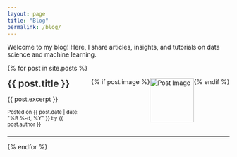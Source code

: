 ```yaml
---
layout: page
title: "Blog"
permalink: /blog/
---
```

Welcome to my blog! Here, I share articles, insights, and tutorials on data science and machine learning.


{% for post in site.posts %}
<div class="post-preview" style="display: flex; justify-content: space-between; align-items: flex-start; margin-bottom: 20px;">
  <div style="flex: 1; padding-right: 15px;">
    <h2 style="margin: 0;">
      <a href="{{ post.url | relative_url }}" style="text-decoration: none; color: #333;">{{ post.title }}</a>
    </h2>
    <p>{{ post.excerpt }}</p>
    <small>Posted on {{ post.date | date: "%B %-d, %Y" }} by {{ post.author }}</small>
  </div>
  {% if post.image %}
    <img src="{{ post.image | relative_url }}" alt="Post Image" style="width: 100px; height: 100px; object-fit: cover;">
  {% endif %}
</div>
<hr>
{% endfor %}

